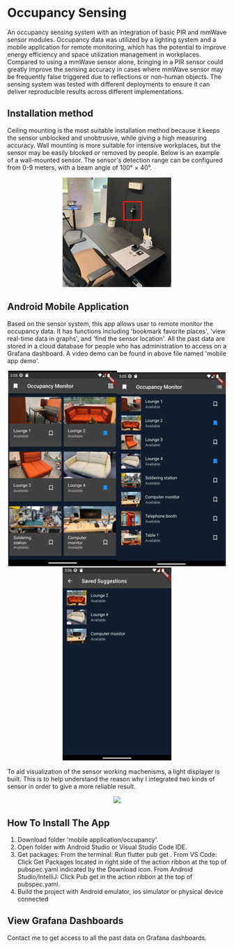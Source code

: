 # Occupancy Sensing
An occupancy sensing system with an integration of basic PIR and mmWave sensor modules. Occupancy data was utilized by a lighting system and a mobile application for remote monitoring, which has the potential to improve energy efficiency and space utilization management in workplaces. Compared to using a mmWave sensor alone, bringing in a PIR sensor could greatly improve the sensing accuracy in cases where mmWave sensor may be frequently false triggered due to reflections or non-human objects. The sensing system was tested with different deployments to ensure it can deliver reproducible results across different implementations. 

## Installation method
Ceiling mounting is the most suitable installation method because it keeps the sensor unblocked and unobtrusive, while giving a high measuring accuracy. Wall mounting is more suitable for intensive workplaces, but the sensor may be easily blocked or removed by people. Below is an example of a wall-mounted sensor. The sensor's detection range can be configured from 0-9 meters, with a beam angle of 100° × 40°.

<p align="center">
<img
src="https://github.com/ucfnnbx/occupancy-sensing/blob/main/readme_images/Exhibition.png" width="250">
</p>
 
## Android Mobile Application
Based on the sensor system, this app allows user to remote monitor the occupancy data. It has functions including 'bookmark favorite places', 'view real-time data in graphs', and 'find the sensor location'. 
All the past data are stored in a cloud database for people who has administration to access on a Grafana dashboard. A video demo can be found in above file named 'mobile app demo'.

<p align="center">
<img
src="https://github.com/ucfnnbx/occupancy-sensing/blob/main/readme_images/Grid_view.png" width="250"><img
src="https://github.com/ucfnnbx/occupancy-sensing/blob/main/readme_images/List_view.png" width="250"><img
src="https://github.com/ucfnnbx/occupancy-sensing/blob/main/readme_images/Bookmarked.png" width="250">
</p>

To aid visualization of the sensor working machenisms, a light displayer is built. This is to help understand the reason why I integrated two kinds of sensor in order to give a more reliable result. 

<p align="center">
<img
src="https://github.com/ucfnnbx/occupancy-sensing/blob/main/readme_images/light%20displayer.jpg" width="250">
</p>

## How To Install The App
1. Download folder 'mobile application/occupancy'.
2. Open folder with Android Studio or Visual Studio Code IDE.
3. Get packages: From the terminal: Run flutter pub get . From VS Code: Click Get Packages located in right side of the action ribbon at the top of pubspec.yaml indicated by the Download icon. From Android Studio/IntelliJ: Click Pub get in the action ribbon at the top of pubspec.yaml.
4. Build the project with Android emulator, ios simulator or physical device connected

## View Grafana Dashboards
Contact me to get access to all the past data on Grafana dashboards.


